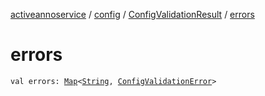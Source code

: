 [activeannoservice](../../index.md) / [config](../index.md) / [ConfigValidationResult](index.md) / [errors](./errors.md)

# errors

`val errors: `[`Map`](https://kotlinlang.org/api/latest/jvm/stdlib/kotlin.collections/-map/index.html)`<`[`String`](https://kotlinlang.org/api/latest/jvm/stdlib/kotlin/-string/index.html)`, `[`ConfigValidationError`](../-config-validation-error/index.md)`>`